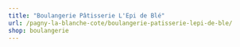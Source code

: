 ```yaml
---
title: "Boulangerie Pâtisserie L'Epi de Blé"
url: /pagny-la-blanche-cote/boulangerie-patisserie-lepi-de-ble/
shop: boulangerie
---
```

